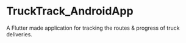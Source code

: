 # TruckTrack_AndroidApp
A Flutter made application for tracking the routes &amp; progress of truck deliveries.

